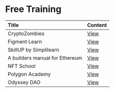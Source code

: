 # Free Training

| Title | Content |
| :-- | --- |
| CryptoZombies | [View](https://cryptozombies.io/) |
| Figment Learn | [View](https://learn.figment.io/)|
| SkillUP by Simplilearn  | [View](https://www.simplilearn.com/learn-blockchain-basics-skillup?utm_source=frs&utm_medium=skillup-home-banner&utm_campaign=frs-skillup-home-promotion)|
| A builders manual for Ethereum | [View](https://ethereum.org/en/developers/)|
| NFT School | [View](https://nftschool.dev/)|
| Polygon Academy | [View](https://github.com/Polygon-Academy)
| Odyssey DAO | [View](https://www.odysseydao.com/pathways/intro-to-web3)
